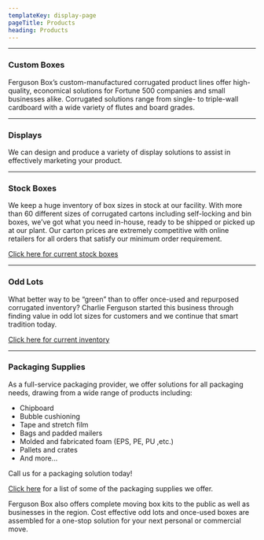 ```yaml
---
templateKey: display-page
pageTitle: Products
heading: Products
---
```


---

### Custom Boxes

Ferguson Box’s custom-manufactured corrugated product lines offer high-quality, economical solutions for Fortune 500 companies and small businesses alike. Corrugated solutions range from single- to triple-wall cardboard with a wide variety of flutes and board grades.

---

### Displays

We can design and produce a variety of display solutions to assist in effectively marketing your product.

---

### Stock Boxes

We keep a huge inventory of box sizes in stock at our facility. With more than 60 different sizes of corrugated cartons including self-locking and bin boxes, we’ve got what you need in-house, ready to be shipped or picked up at our plant. Our carton prices are extremely competitive with online retailers for all orders that satisfy our minimum order requirement.

[Click here for current stock boxes](../../docs/stock_boxes_web.pdf)

---

### Odd Lots

What better way to be “green” than to offer once-used and repurposed corrugated inventory? Charlie Ferguson started this business through finding value in odd lot sizes for customers and we continue that smart tradition today.

[Click here for current inventory](../../docs/odd_lots_current_web.pdf)

---

### Packaging Supplies

As a full-service packaging provider, we offer solutions for all packaging needs, drawing from a wide range of products including:

* Chipboard
* Bubble cushioning
* Tape and stretch film
* Bags and padded mailers
* Molded and fabricated foam (EPS, PE, PU ,etc.)
* Pallets and crates
* And more...

Call us for a packaging solution today!

[Click here](../../docs/packaging_supplies_list.pdf) for a list of some of the packaging supplies we offer.

Ferguson Box also offers complete moving box kits to the public as well as businesses in the region. Cost effective odd lots and once-used boxes are assembled for a one-stop solution for your next personal or commercial move.